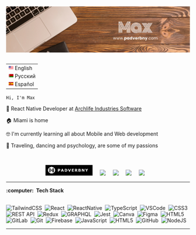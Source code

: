 <img src="images/Max.png"></img>

<table align="right">
 <tr><td>
 <!-- <a href="README.md"> -->
 <img src="images/us-flag.png" height="13"> English
 <!-- </a> -->
 </td></tr>
 <tr><td>
 <!-- <a href="README_fr.md"> -->
 <img src="images/bl-flag.png" height="13"> Русский
 <!-- </a> -->
 </td></tr>
 <tr><td>
 <!-- <a href="README_pt.md"> -->
 <img src="images/es-flag.png" height="13"> Español
 <!-- </a> -->
 </td></tr>
</table>


<span>`Hi, I'm Max`</span>



:briefcase: React Native Developer at [Archlife Industries Software](https://archlife.org/) 

:house: Miami is home

:nerd_face: I'm currently learning all about Mobile and Web development

:man_dancing: Traveling, dancing and psychology, are some of my passions 
  
  <br/>

<p align="center">
  <a href="https://www.padverbny.com"><img src="images/logoMax.png" height="29" /></a>&nbsp;&nbsp;&nbsp;&nbsp;
    <a href="https://www.facebook.com/profile.php?id=100002332168527"><img src="https://img.shields.io/badge/facebook-%233B5998.svg?&style=for-the-badge&logo=facebook&logoColor=white" /></a>&nbsp;&nbsp;&nbsp;&nbsp;
      <a href="https://www.linkedin.com/in/padverbny/"><img src="https://img.shields.io/badge/linkedin-%230077B5.svg?&style=for-the-badge&logo=linkedin&logoColor=white" /></a>&nbsp;&nbsp;&nbsp;&nbsp;
        <a href="https://www.instagram.com/mad_max778/"><img src="https://img.shields.io/badge/instagram-ff0477.svg?&style=for-the-badge&logo=instagram&logoColor=white" /></a>&nbsp;&nbsp;&nbsp;&nbsp;
  <a href="mailto:m.padverbny@gmail.com?subject=Olá%20Bruno%20Tacca"><img src="https://img.shields.io/badge/gmail-ea4335.svg?&style=for-the-badge&logo=gmail&logoColor=white" /></a>&nbsp;&nbsp;&nbsp;&nbsp;
</p>

<hr/>
  <summary><b>:computer: &nbsp;Tech Stack</b></summary>
  <br/>


![TailwindCSS](https://img.shields.io/badge/-Tailwind-4db3b4?logo=Tailwind%20CSS&logoColor=white
)&nbsp;
![React](https://img.shields.io/badge/-REACT-4aacf7?logo=React&logoColor=white
)&nbsp;
![ReactNative](https://img.shields.io/badge/-REACT_NATIVE-0d96ff?logo=React&logoColor=white
)&nbsp;
![TypeScript](https://img.shields.io/badge/TYPESCRIPT-%23007ACC.svg?&style=flat&logo=typescript&logoColor=white)&nbsp;
![VSCode](https://img.shields.io/badge/VSCODE-007ACC.svg?&style=flat&logo=visual-studio-code)&nbsp;
![CSS3](https://img.shields.io/badge/CSS3-%231572B6.svg?&style=flat&logo=css3&logoColor=white)&nbsp;
![REST API](https://img.shields.io/badge/REST-02569B.svg?&style=flat&logo=rest&logoColor=white)&nbsp;
![Redux](https://img.shields.io/badge/-Redux-purple?logo=Redux
)&nbsp;
![GRAPHQL](https://img.shields.io/badge/GRAPHQL-E10098.svg?&style=flat&logo=graphql&logoColor=white)&nbsp;
![Jest](https://img.shields.io/badge/-JEST-853957?logo=jest
)&nbsp;
![Canva](https://img.shields.io/badge/-CANVA-7c2bec?logo=CANVA&logoColor=white
)&nbsp;
![Figma](https://img.shields.io/badge/-FIGMA-a259ff?logo=figma&logoColor=white
)&nbsp;
![HTML5](https://img.shields.io/badge/HTML5-fc490b.svg?&style=flat&logo=html5&logoColor=white)&nbsp;
![GitLab](https://img.shields.io/badge/GITLAB-fc6b0e.svg?&style=flat&logo=gitlab&logoColor=white)&nbsp;
![Git](https://img.shields.io/badge/GIT-ff7262.svg?&style=flat&logo=git&logoColor=white)&nbsp;
![Firebase](https://img.shields.io/badge/FIREBASE-FFCA28.svg?&style=flat&logo=firebase&logoColor=white)&nbsp;
![JavaScript](https://img.shields.io/badge/JAVASCRIPT-ffe305.svg?&style=flat&logo=javascript&logoColor=white)&nbsp;
![HTML5](https://img.shields.io/badge/-NEXT.JS-black?logo=Next.js
)&nbsp;
![GitHub](https://img.shields.io/badge/GITHUB-%23121011.svg?&style=flat&logo=github&logoColor=white)&nbsp;
![NodeJS](https://img.shields.io/badge/NODE.JS-339933.svg?&style=flat&logo=node.js&logoColor=white)&nbsp;

<!-- </details> -->
<hr/>


